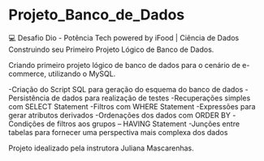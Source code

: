 # Projeto_Banco_de_Dados

💻 Desafio Dio - Potência Tech powered by iFood | Ciência de Dados
Construindo seu Primeiro Projeto Lógico de Banco de Dados.

Criando primeiro projeto lógico de banco de dados para o cenário de e-commerce, utilizando o MySQL.

-Criação do Script SQL para geração do esquema do banco de dados
-Persistência de dados para realização de testes
-Recuperações simples com SELECT Statement
-Filtros com WHERE Statement
-Expressões para gerar atributos derivados
-Ordenações dos dados com ORDER BY
-Condições de filtros aos grupos – HAVING Statement
-Junções entre tabelas para fornecer uma perspectiva mais complexa dos dados

Projeto idealizado pela instrutora Juliana Mascarenhas.
